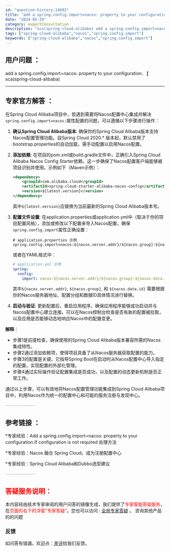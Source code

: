 ```yaml
---
id: "question-history-14692"
title: "add a spring.config.import=nacos: property to your configuration. 【 sca(spring-cloud-alibaba)"
date: "2024-05-29"
category: expertConsultation
description: "sca(spring-cloud-alibaba) add a spring.config.import=nacos: property to your configuration. 【"
tags: ["spring-cloud-alibaba","nacos","spring.config.import"]
keywords: ["spring-cloud-alibaba","nacos","spring.config.import"]
---
```


## 用户问题 ： 
 add a spring.config.import=nacos: property to your configuration. 【 sca(spring-cloud-alibaba) 

---------------
## 专家官方解答 ：

在Spring Cloud Alibaba项目中，若遇到需要将Nacos配置中心集成并解决`spring.config.import=nacos:`属性配置的问题，可以遵循以下步骤进行操作：

1. **确认Spring Cloud Alibaba版本**: 确保你的Spring Cloud Alibaba版本支持Nacos配置管理功能。自Spring Cloud 2020.* 版本起，默认禁用了bootstrap.properties的自动加载，需手动配置以启用Nacos配置。

2. **添加依赖**: 在项目的pom.xml或build.gradle文件中，正确引入Spring Cloud Alibaba Nacos Config Starter依赖。这一步确保了Nacos配置客户端能够被项目识别并使用。示例如下（Maven示例）：
   ```xml
   <dependency>
       <groupId>com.alibaba.cloud</groupId>
       <artifactId>spring-cloud-starter-alibaba-nacos-config</artifactId>
       <version>${latest.version}</version>
   </dependency>
   ```
   其中`${latest.version}`应替换为当前最新的Spring Cloud Alibaba版本号。

3. **配置文件设置**: 在application.properties或application.yml中（取决于你的项目配置风格），添加或修改以下配置来导入Nacos配置，确保`spring.config.import`属性正确设置：
   ```properties
   # application.properties 示例
   spring.config.import=nacos:${nacos.server.addr}/${nacos.group}:${nacos.data.id},application
   ```
   或者在YAML格式中：
   ```yaml
   # application.yml 示例
   spring:
     config:
       import: nacos:${nacos.server.addr}/${nacos.group}:${nacos.data.id},application
   ```
   其中`${nacos.server.addr}`, `${nacos.group}`, 和 `${nacos.data.id}` 需要根据你的Nacos服务器地址、配置分组和数据ID具体情况进行替换。

4. **启动与验证**: 更新配置后，重启应用程序，确保应用程序能够成功启动并与Nacos配置中心建立连接。可以在Nacos控制台检查是否有新的配置被拉取，以及应用是否能够动态地响应Nacos中的配置变更。

**解释**：
- 步骤1是前提检查，确保使用的Spring Cloud Alibaba版本兼容所需的Nacos集成特性。
- 步骤2通过添加依赖项，使得项目具备了从Nacos服务器获取配置的能力。
- 步骤3的配置是关键，它指导Spring Boot在启动时从Nacos配置中心导入指定的配置，实现配置的外部化管理。
- 步骤4通过实际操作验证配置集成是否成功，以及配置的动态更新机制是否正常工作。

通过以上步骤，可以有效地将Nacos配置管理功能集成到Spring Cloud Alibaba项目中，利用Nacos作为统一的配置中心和可能的服务注册与发现中心。


<font color="#949494">---------------</font> 


## 参考链接 ：

*专家经验：Add a spring.config.import=nacos: property to your configuration.If configuration is not required 处理方法 
 
 *专家经验：Nacos 融合 Spring Cloud，成为注册配置中心 
 
 *专家经验：Spring Cloud Alibaba和Dubbo选型建议 


 <font color="#949494">---------------</font> 
 


## <font color="#FF0000">答疑服务说明：</font> 

本内容经由技术专家审阅的用户问答的镜像生成，我们提供了<font color="#FF0000">专家智能答疑服务</font>，在<font color="#FF0000">页面的右下的浮窗”专家答疑“</font>。您也可以访问 : [全局专家答疑](https://opensource.alibaba.com/chatBot) 。 咨询其他产品的的问题

### 反馈
如问答有错漏，欢迎点：[差评](https://ai.nacos.io/user/feedbackByEnhancerGradePOJOID?enhancerGradePOJOId=14742)给我们反馈。
